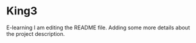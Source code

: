 # King3
E-learning
I am editing the README file. Adding some more details about the project description.
